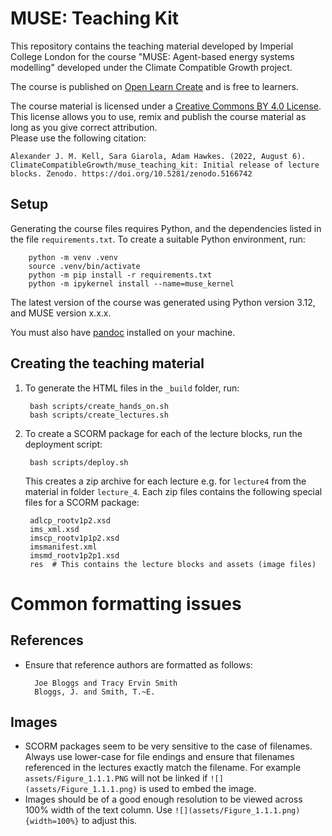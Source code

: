 # MUSE: Teaching Kit

This repository contains the teaching material developed by Imperial College London for the course "MUSE: Agent-based energy systems modelling" developed under the Climate Compatible Growth project.

The course is published on [Open Learn Create](https://www.open.edu/openlearncreate/course/view.php?id=11717) and is free to learners.

The course material is licensed under a [Creative Commons BY 4.0 License](https://creativecommons.org/licenses/by/4.0).
This license allows you to use, remix and publish the course material as long as you give correct attribution.  
Please use the following citation:

    Alexander J. M. Kell, Sara Giarola, Adam Hawkes. (2022, August 6). ClimateCompatibleGrowth/muse_teaching_kit: Initial release of lecture blocks. Zenodo. https://doi.org/10.5281/zenodo.5166742

## Setup

Generating the course files requires Python, and the dependencies listed in the file `requirements.txt`.
To create a suitable Python environment, run:

        python -m venv .venv
        source .venv/bin/activate
        python -m pip install -r requirements.txt
        python -m ipykernel install --name=muse_kernel

The latest version of the course was generated using Python version 3.12, and MUSE version x.x.x.

You must also have [pandoc](https://pandoc.org/) installed on your machine.

## Creating the teaching material

1. To generate the HTML files in the `_build` folder, run:

        bash scripts/create_hands_on.sh
        bash scripts/create_lectures.sh

2. To create a SCORM package for each of the lecture blocks, run the deployment script:

        bash scripts/deploy.sh

    This creates a zip archive for each lecture e.g. for `lecture4` from the material in folder `lecture_4`.
    Each zip files contains the following special files for a SCORM package:

        adlcp_rootv1p2.xsd
        ims_xml.xsd
        imscp_rootv1p1p2.xsd
        imsmanifest.xml
        imsmd_rootv1p2p1.xsd
        res  # This contains the lecture blocks and assets (image files)

# Common formatting issues

## References

- Ensure that reference authors are formatted as follows:

        Joe Bloggs and Tracy Ervin Smith
        Bloggs, J. and Smith, T.~E.

## Images

- SCORM packages seem to be very sensitive to the case of filenames.
  Always use lower-case for file endings and ensure that filenames referenced in the lectures exactly match the filename.
  For example `assets/Figure_1.1.1.PNG` will not be linked if `![](assets/Figure_1.1.1.png)` is used to embed the image.
- Images should be of a good enough resolution to be viewed across 100% width of the text column.
  Use `![](assets/Figure_1.1.1.png){width=100%}` to adjust this.
